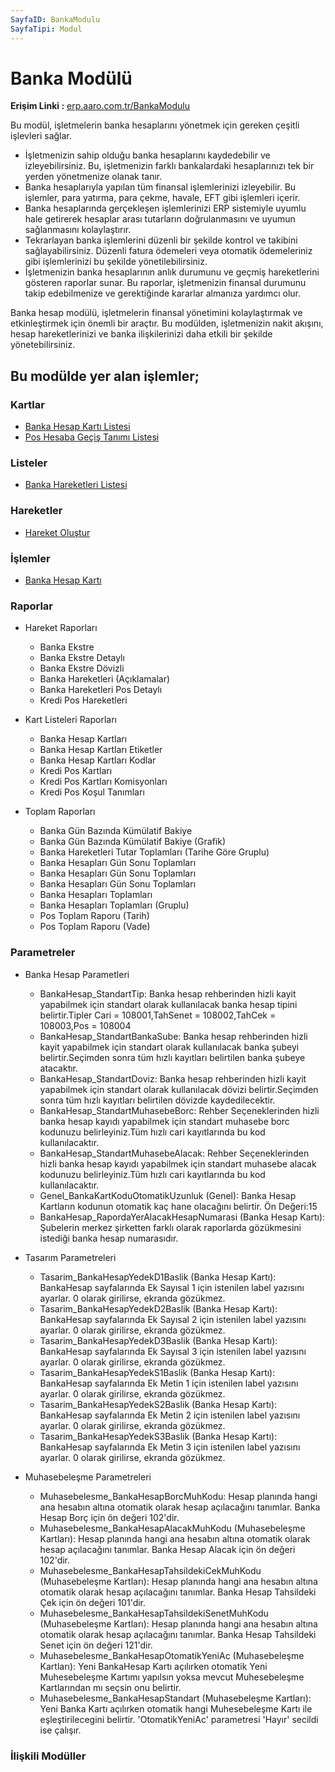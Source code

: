 ```yaml
---
SayfaID: BankaModulu
SayfaTipi: Modul
---
```


# Banka Modülü

**Erişim Linki :** [erp.aaro.com.tr/BankaModulu](erp.aaro.com.tr/BankaModulu)

Bu modül, işletmelerin banka hesaplarını yönetmek için gereken çeşitli işlevleri sağlar. 

- İşletmenizin sahip olduğu banka hesaplarını kaydedebilir ve izleyebilirsiniz. Bu, işletmenizin farklı bankalardaki hesaplarınızı tek bir yerden yönetmenize olanak tanır.
- Banka hesaplarıyla yapılan tüm finansal işlemlerinizi izleyebilir. Bu işlemler, para yatırma, para çekme, havale, EFT gibi işlemleri içerir.
- Banka hesaplarında gerçekleşen işlemlerinizi ERP sistemiyle uyumlu hale getirerek hesaplar arası tutarların doğrulanmasını ve uyumun sağlanmasını kolaylaştırır.
- Tekrarlayan banka işlemlerini düzenli bir şekilde kontrol ve takibini sağlayabilirsiniz. Düzenli fatura ödemeleri veya otomatik ödemeleriniz gibi işlemlerinizi bu şekilde yönetilebilirsiniz.
- İşletmenizin banka hesaplarının anlık durumunu ve geçmiş hareketlerini gösteren raporlar sunar. Bu raporlar, işletmenizin finansal durumunu takip edebilmenize ve gerektiğinde kararlar almanıza yardımcı olur.

Banka hesap modülü, işletmelerin finansal yönetimini kolaylaştırmak ve etkinleştirmek için önemli bir araçtır. 
Bu modülden, işletmenizin nakit akışını, hesap hareketlerinizi ve banka ilişkilerinizi daha etkili bir şekilde yönetebilirsiniz.

## Bu modülde yer alan işlemler;

### Kartlar

- [Banka Hesap Kartı Listesi](../Banka/BankaHesapListesi.md)
- [Pos Hesaba Geçiş Tanımı Listesi](../Banka/PosHesabaGecisTanimiListesi.md)

### Listeler

- [Banka Hareketleri Listesi](../Banka/BankaHareketleriListesi.md)

### Hareketler

- [Hareket Oluştur](../Banka/HareketOlustur.md)

### İşlemler

- [Banka Hesap Kartı](../Banka/BankaHesapKarti.md)

### Raporlar

- Hareket Raporları
	- Banka Ekstre
	- Banka Ekstre Detaylı
	- Banka Ekstre Dövizli
	- Banka Hareketleri (Açıklamalar)
	- Banka Hareketleri Pos Detaylı
	- Kredi Pos Hareketleri

- Kart Listeleri Raporları
	- Banka Hesap Kartları
	- Banka Hesap Kartları Etiketler
	- Banka Hesap Kartları Kodlar
	- Kredi Pos Kartları 
	- Kredi Pos Kartları Komisyonları
	- Kredi Pos Koşul Tanımları

- Toplam Raporları
	- Banka Gün Bazında Kümülatif Bakiye
	- Banka Gün Bazında Kümülatif Bakiye (Grafik)
	- Banka Hareketleri Tutar Toplamları (Tarihe Göre Gruplu)
	- Banka Hesapları Gün Sonu Toplamları
	- Banka Hesapları Gün Sonu Toplamları
	- Banka Hesapları Gün Sonu Toplamları
	- Banka Hesapları Toplamları
	- Banka Hesapları Toplamları (Gruplu)
	- Pos Toplam Raporu (Tarih)
	- Pos Toplam Raporu (Vade)

### Parametreler

- Banka Hesap Parametleri 
	- BankaHesap_StandartTip: Banka hesap rehberinden hizli kayit yapabilmek için standart olarak kullanılacak banka hesap tipini belirtir.Tipler Cari = 108001,TahSenet = 108002,TahCek = 108003,Pos = 108004
	- BankaHesap_StandartBankaSube: Banka hesap rehberinden hizli kayit yapabilmek için standart olarak kullanılacak banka şubeyi belirtir.Seçimden sonra tüm hızlı kayıtları belirtilen banka şubeye atacaktır.
	- BankaHesap_StandartDoviz: Banka hesap rehberinden hizli kayit yapabilmek için standart olarak kullanılacak dövizi belirtir.Seçimden sonra tüm hızlı kayıtları belirtilen dövizde kaydedilecektir.
	- BankaHesap_StandartMuhasebeBorc: Rehber Seçeneklerinden hizli banka hesap kayıdı yapabilmek için standart muhasebe borc kodunuzu belirleyiniz.Tüm hızlı cari kayıtlarında bu kod kullanılacaktır.
	- BankaHesap_StandartMuhasebeAlacak: Rehber Seçeneklerinden hizli banka hesap kayıdı yapabilmek için standart muhasebe alacak kodunuzu belirleyiniz.Tüm hızlı cari kayıtlarında bu kod kullanılacaktır.
	- Genel_BankaKartKoduOtomatikUzunluk (Genel): Banka Hesap Kartların kodunun otomatik kaç hane olacağını belirtir. Ön Değeri:15
	- BankaHesap_RapordaYerAlacakHesapNumarasi (Banka Hesap Kartı): Şubelerin merkez şirketten farklı olarak raporlarda gözükmesini istediği banka hesap numarasıdır.

- Tasarım Parametreleri 
	- Tasarim_BankaHesapYedekD1Baslik (Banka Hesap Kartı): BankaHesap sayfalarında Ek Sayısal 1 için istenilen label yazısını ayarlar. 0 olarak girilirse, ekranda gözükmez.
	- Tasarim_BankaHesapYedekD2Baslik (Banka Hesap Kartı): BankaHesap sayfalarında Ek Sayısal 2 için istenilen label yazısını ayarlar. 0 olarak girilirse, ekranda gözükmez.
	- Tasarim_BankaHesapYedekD3Baslik (Banka Hesap Kartı): BankaHesap sayfalarında Ek Sayısal 3 için istenilen label yazısını ayarlar. 0 olarak girilirse, ekranda gözükmez.
	- Tasarim_BankaHesapYedekS1Baslik (Banka Hesap Kartı): BankaHesap sayfalarında Ek Metin 1 için istenilen label yazısını ayarlar. 0 olarak girilirse, ekranda gözükmez.
	- Tasarim_BankaHesapYedekS2Baslik (Banka Hesap Kartı): BankaHesap sayfalarında Ek Metin 2 için istenilen label yazısını ayarlar. 0 olarak girilirse, ekranda gözükmez.
	- Tasarim_BankaHesapYedekS3Baslik (Banka Hesap Kartı): BankaHesap sayfalarında Ek Metin 3 için istenilen label yazısını ayarlar. 0 olarak girilirse, ekranda gözükmez.

- Muhasebeleşme Parametreleri
	- Muhasebelesme_BankaHesapBorcMuhKodu: Hesap planında hangi ana hesabın altına otomatik olarak hesap açılacağını tanımlar. Banka Hesap Borç için ön değeri 102'dir.
	- Muhasebelesme_BankaHesapAlacakMuhKodu (Muhasebeleşme Kartları): Hesap planında hangi ana hesabın altına otomatik olarak hesap açılacağını tanımlar. Banka Hesap Alacak için ön değeri 102'dir.
	- Muhasebelesme_BankaHesapTahsildekiCekMuhKodu (Muhasebeleşme Kartları): Hesap planında hangi ana hesabın altına otomatik olarak hesap açılacağını tanımlar. Banka Hesap Tahsildeki Çek için ön değeri 101'dir.
	- Muhasebelesme_BankaHesapTahsildekiSenetMuhKodu (Muhasebeleşme Kartları): Hesap planında hangi ana hesabın altına otomatik olarak hesap açılacağını tanımlar. Banka Hesap Tahsildeki Senet için ön değeri 121'dir.
	- Muhasebelesme_BankaHesapOtomatikYeniAc (Muhasebeleşme Kartları): Yeni BankaHesap Kartı açılırken otomatik Yeni Muhesebeleşme Kartımı yapılsın yoksa mevcut Muhesebeleşme Kartlarından mı seçsin onu belirtir.
	- Muhasebelesme_BankaHesapStandart (Muhasebeleşme Kartları): Yeni Banka Kartı açılırken otomatik hangi Muhesebeleşme Kartı ile eşleştirilecegini belirtir. 'OtomatikYeniAc' parametresi 'Hayır' secildi ise çalışır.


### İlişkili Modüller



